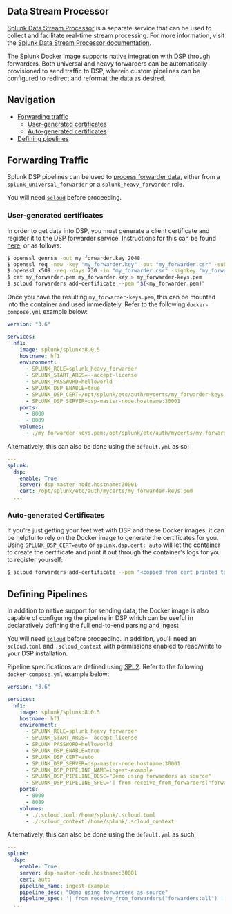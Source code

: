 ## Data Stream Processor
[Splunk Data Stream Processor](https://www.splunk.com/en_us/software/stream-processing.html) is a separate service that can be used to collect and facilitate real-time stream processing. For more information, visit the [Splunk Data Stream Processor documentation](https://docs.splunk.com/Documentation/DSP).

The Splunk Docker image supports native integration with DSP through forwarders. Both universal and heavy forwarders can be automatically provisioned to send traffic to DSP, wherein custom pipelines can be configured to redirect and reformat the data as desired.

## Navigation

* [Forwarding traffic](#forwarding-traffic)
  * [User-generated certificates](#user-generated-certificates)
  * [Auto-generated certificates](#auto-generated-certificates)
* [Defining pipelines ](#defining-pipelines)

## Forwarding Traffic
Splunk DSP pipelines can be used to [process forwarder data](https://docs.splunk.com/Documentation/DSP/1.1.0/User/SenddataUF), either from a `splunk_universal_forwarder` or a `splunk_heavy_forwarder` role.

You will need [`scloud`](https://github.com/splunk/splunk-cloud-sdk-go) before proceeding.

### User-generated certificates
In order to get data into DSP, you must generate a client certificate and register it to the DSP forwarder service. Instructions for this can be found [here](https://docs.splunk.com/Documentation/DSP/1.1.0/Data/Forwarder), or as follows:
```bash
$ openssl genrsa -out my_forwarder.key 2048
$ openssl req -new -key "my_forwarder.key" -out "my_forwarder.csr" -subj "/C=US/ST=CA/O=my_organization/CN=my_forwarder/emailAddress=email@example.com"
$ openssl x509 -req -days 730 -in "my_forwarder.csr" -signkey "my_forwarder.key" -out "my_forwarder.pem" -sha256
$ cat my_forwarder.pem my_forwarder.key > my_forwarder-keys.pem
$ scloud forwarders add-certificate --pem "$(<my_forwarder.pem)" 
```

Once you have the resulting `my_forwarder-keys.pem`, this can be mounted into the container and used immediately. Refer to the following `docker-compose.yml` example below:
```yaml
version: "3.6"

services:
  hf1:
    image: splunk/splunk:8.0.5
    hostname: hf1
    environment:
      - SPLUNK_ROLE=splunk_heavy_forwarder
      - SPLUNK_START_ARGS=--accept-license
      - SPLUNK_PASSWORD=helloworld
      - SPLUNK_DSP_ENABLE=true
      - SPLUNK_DSP_CERT=/opt/splunk/etc/auth/mycerts/my_forwarder-keys.pem
      - SPLUNK_DSP_SERVER=dsp-master-node.hostname:30001
    ports:
      - 8000
      - 8089
    volumes:
      - ./my_forwarder-keys.pem:/opt/splunk/etc/auth/mycerts/my_forwarder-keys.pem
```

Alternatively, this can also be done using the `default.yml` as so:
```yaml
---
splunk:
  dsp:
    enable: True
    server: dsp-master-node.hostname:30001
    cert: /opt/splunk/etc/auth/mycerts/my_forwarder-keys.pem
  ...
```

### Auto-generated Certificates
If you're just getting your feet wet with DSP and these Docker images, it can be helpful to rely on the Docker image to generate the certificates for you. Using `SPLUNK_DSP_CERT=auto` or `splunk.dsp.cert: auto` will let the container to create the certificate and print it out through the container's logs for you to register yourself:
```bash
$ scloud forwarders add-certificate --pem "<copied from cert printed to container stdout>" 
```

## Defining Pipelines
In addition to native support for sending data, the Docker image is also capable of configuring the pipeline in DSP which can be useful in declaratively defining the full end-to-end parsing and ingest 

You will need [`scloud`](https://github.com/splunk/splunk-cloud-sdk-go) before proceeding. In addition, you'll need an `scloud.toml` and `.scloud_context` with permissions enabled to read/write to your DSP installation.

Pipeline specifications are defined using [SPL2](https://docs.splunk.com/Documentation/DSP/1.1.0/User/SPL2). Refer to the following `docker-compose.yml` example below:
```yaml
version: "3.6"

services:
  hf1:
    image: splunk/splunk:8.0.5
    hostname: hf1
    environment:
      - SPLUNK_ROLE=splunk_heavy_forwarder
      - SPLUNK_START_ARGS=--accept-license
      - SPLUNK_PASSWORD=helloworld
      - SPLUNK_DSP_ENABLE=true
      - SPLUNK_DSP_CERT=auto
      - SPLUNK_DSP_SERVER=dsp-master-node.hostname:30001
      - SPLUNK_DSP_PIPELINE_NAME=ingest-example
      - SPLUNK_DSP_PIPELINE_DESC="Demo using forwarders as source"
      - SPLUNK_DSP_PIPELINE_SPEC='| from receive_from_forwarders("forwarders:all") | into index("", "main");'
    ports:
      - 8000
      - 8089
    volumes:
      - ./.scloud.toml:/home/splunk/.scloud.toml
      - ./.scloud_context:/home/splunk/.scloud_context
```

Alternatively, this can also be done using the `default.yml` as such:
```yaml
---
splunk:
  dsp:
    enable: True
    server: dsp-master-node.hostname:30001
    cert: auto
    pipeline_name: ingest-example
    pipeline_desc: "Demo using forwarders as source"
    pipeline_spec: '| from receive_from_forwarders("forwarders:all") | into index("", "main");'
  ...
```